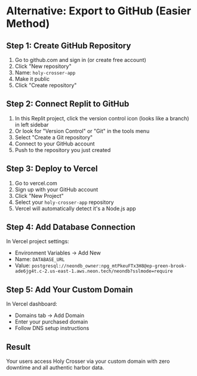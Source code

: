 # Alternative: Export to GitHub (Easier Method)

## Step 1: Create GitHub Repository
1. Go to github.com and sign in (or create free account)
2. Click "New repository" 
3. Name: `holy-crosser-app`
4. Make it public
5. Click "Create repository"

## Step 2: Connect Replit to GitHub
1. In this Replit project, click the version control icon (looks like a branch) in left sidebar
2. Or look for "Version Control" or "Git" in the tools menu
3. Select "Create a Git repository"
4. Connect to your GitHub account
5. Push to the repository you just created

## Step 3: Deploy to Vercel
1. Go to vercel.com
2. Sign up with your GitHub account
3. Click "New Project" 
4. Select your `holy-crosser-app` repository
5. Vercel will automatically detect it's a Node.js app

## Step 4: Add Database Connection
In Vercel project settings:
- Environment Variables → Add New
- Name: `DATABASE_URL`
- Value: `postgresql://neondb_owner:npg_mtPkeuFTx3H8@ep-green-brook-ade6jg4t.c-2.us-east-1.aws.neon.tech/neondb?sslmode=require`

## Step 5: Add Your Custom Domain
In Vercel dashboard:
- Domains tab → Add Domain
- Enter your purchased domain
- Follow DNS setup instructions

## Result
Your users access Holy Crosser via your custom domain with zero downtime and all authentic harbor data.